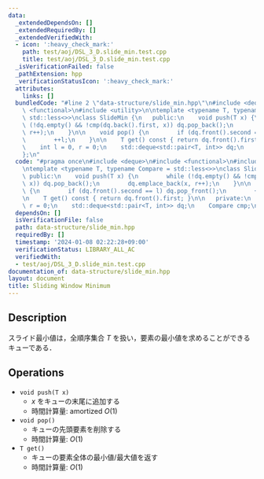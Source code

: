 ```yaml
---
data:
  _extendedDependsOn: []
  _extendedRequiredBy: []
  _extendedVerifiedWith:
  - icon: ':heavy_check_mark:'
    path: test/aoj/DSL_3_D.slide_min.test.cpp
    title: test/aoj/DSL_3_D.slide_min.test.cpp
  _isVerificationFailed: false
  _pathExtension: hpp
  _verificationStatusIcon: ':heavy_check_mark:'
  attributes:
    links: []
  bundledCode: "#line 2 \"data-structure/slide_min.hpp\"\n#include <deque>\n#include\
    \ <functional>\n#include <utility>\n\ntemplate <typename T, typename Compare =\
    \ std::less<>>\nclass SlideMin {\n   public:\n    void push(T x) {\n        while\
    \ (!dq.empty() && !cmp(dq.back().first, x)) dq.pop_back();\n        dq.emplace_back(x,\
    \ r++);\n    }\n\n    void pop() {\n        if (dq.front().second == l) dq.pop_front();\n\
    \        ++l;\n    }\n\n    T get() const { return dq.front().first; }\n\n   private:\n\
    \    int l = 0, r = 0;\n    std::deque<std::pair<T, int>> dq;\n    Compare cmp;\n\
    };\n"
  code: "#pragma once\n#include <deque>\n#include <functional>\n#include <utility>\n\
    \ntemplate <typename T, typename Compare = std::less<>>\nclass SlideMin {\n  \
    \ public:\n    void push(T x) {\n        while (!dq.empty() && !cmp(dq.back().first,\
    \ x)) dq.pop_back();\n        dq.emplace_back(x, r++);\n    }\n\n    void pop()\
    \ {\n        if (dq.front().second == l) dq.pop_front();\n        ++l;\n    }\n\
    \n    T get() const { return dq.front().first; }\n\n   private:\n    int l = 0,\
    \ r = 0;\n    std::deque<std::pair<T, int>> dq;\n    Compare cmp;\n};"
  dependsOn: []
  isVerificationFile: false
  path: data-structure/slide_min.hpp
  requiredBy: []
  timestamp: '2024-01-08 02:22:28+09:00'
  verificationStatus: LIBRARY_ALL_AC
  verifiedWith:
  - test/aoj/DSL_3_D.slide_min.test.cpp
documentation_of: data-structure/slide_min.hpp
layout: document
title: Sliding Window Minimum
---
```


## Description

スライド最小値は，全順序集合 $T$ を扱い，要素の最小値を求めることができるキューである．

## Operations

- `void push(T x)`
    - $x$ をキューの末尾に追加する
    - 時間計算量: $\mathrm{amortized}\ O(1)$
- `void pop()`
    - キューの先頭要素を削除する
    - 時間計算量: $O(1)$
- `T get()`
    - キューの要素全体の最小値/最大値を返す
    - 時間計算量: $O(1)$